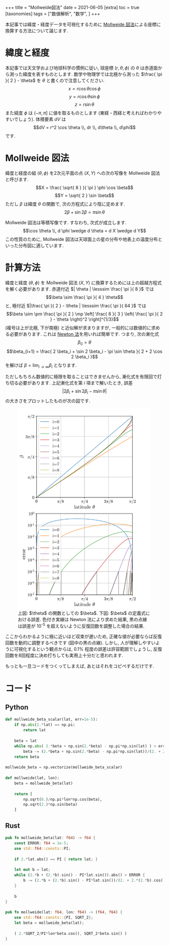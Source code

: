 +++
title = "Mollweide図法"
date = 2021-06-05
[extra]
toc = true
[taxonomies]
tags = ["数値解析", "数学", ]
+++

本記事では緯度・経度データを可視化するために 
[Mollweide 図法](https://ja.wikipedia.org/wiki/%E3%83%A2%E3%83%AB%E3%83%AF%E3%82%A4%E3%83%87%E5%9B%B3%E6%B3%95)による座標に換算する方法について論じます.


# 緯度と経度

本記事では天文学および地球科学の慣例に従い, 球座標 $( r, \theta, \phi )$ の $\theta$ は赤道面から測った緯度を表すものとします.
数学や物理学では北極から測った $\frac{ \pi }{ 2 } - \theta$ を $\theta$ と書くので注意してください.
$$x = r \cos \theta \cos \phi$$
$$y = r \cos \theta \sin \phi$$
$$z = r \sin \theta$$
また経度 $\phi$ は $( - \pi, \pi ]$ に値を取るものとします (東経・西経と考えればわかりやすいでしょう).
体積要素 $dV$ は
$$dV = r^2 \cos \theta \\, dr \\, d\theta \\, d\phi$$
です.


# Mollweide 図法

緯度と経度の組 $( \theta, \phi )$ を2次元平面の点 $( X, Y )$ への次の写像を Mollweide 図法と呼びます.
$$X = \frac{ \sqrt{ 8 } }{ \pi } \phi \cos \beta$$
$$Y = \sqrt{ 2 } \sin \beta$$
ただし $\beta$ は緯度 $\theta$ の関数で, 次の方程式により陰に定めます.
$$2 \beta + \sin 2 \beta = \pi \sin \theta$$

Mollweide 図法は等積写像です. すなわち, 次式が成立します.
$$\cos \theta \\, d \phi \wedge d \theta = d X \wedge d Y$$
この性質のために, Mollweide 図法は天球面上の星の分布や地表上の温度分布といった分布図に適しています.


# 計算方法

緯度と経度 $( \theta, \phi )$ を Mollweide 図法 $( X, Y )$ に換算するためには上の超越方程式を解く必要があります.
赤道付近 $| \theta | \lesssim \frac{ \pi }{ 8 }$ では
$$\beta \sim \frac{ \pi }{ 4 } \theta$$
と, 極付近 $|\frac{ \pi }{ 2 } - \theta | \lesssim \frac{ \pi }{ 64 }$ では
$$\beta \sim \pm \frac{ \pi }{ 2 } \mp \left[ \frac{ 8 }{ 3 } \left( \frac{ \pi }{ 2 } - \theta \right)^2 \right]^{1/3}$$
(複号は上が北極, 下が南極) と近似解が求まりますが, 一般的には数値的に求める必要があります. 
これは [Newton 法](https://ja.wikipedia.org/wiki/%E3%83%8B%E3%83%A5%E3%83%BC%E3%83%88%E3%83%B3%E6%B3%95)を用いれば簡単です.
つまり, 次の漸化式
$$\beta_0 = \theta$$
$$\beta_{i+1} = \frac{ 2 \beta_i + \sin 2 \beta_i - \pi \sin \theta }{ 2 + 2 \cos 2 \beta_i }$$
を解けば $\beta = \lim_{i \to \infty} \beta_i$ となります. 

ただしもちろん数値的に極限を取ることはできませんから, 漸化式を有限回で打ち切る必要があります.
上記漸化式を第 $i$ 項まで解いたとき, 誤差
$$\left| 2 \beta_i + \sin 2 \beta_i - \pi \sin \theta \right|$$
の大きさをプロットしたものが次の図です.

<figure>
  <img src="./calc-beta.svg" alt="Newton法により数値的に求めたbetaとその誤差のプロット"/>
  <figcaption>上図: $\theta$ の関数としての $\beta$. 下図: $\beta$ の定義式における誤差.
  色付き実線は Newton 法により求めた結果, 黒の点線は誤差が 10<sup>-5</sup> を超えないように反復回数を調整した場合の結果.</figcaption>
</figure>

ここからわかるように極に近いほど収束が遅いため, 正確な値が必要ならば反復回数を動的に調整するべきです (図中の黒の点線).
しかし, 人が理解しやすいように可視化するという観点からは, 0.1% 程度の誤差は許容範囲でしょうし,
反復回数を8回程度に決め打ちしても実用上十分だと思われます.

もっとも一旦コードをつくってしまえば, あとはそれをコピペするだけです.

# コード

## Python

```python
def mollweide_beta_scalar(lat, err=1e-5):
    if np.abs(2.*lat) == np.pi:
        return lat
    
    beta = lat
    while np.abs( 2.*beta + np.sin(2.*beta) - np.pi*np.sin(lat) ) > err:
        beta -= (2.*beta + np.sin(2.*beta) - np.pi*np.sin(lat))/(2. + 2.*np.cos(2.*beta))
    return beta

mollweide_beta = np.vectorize(mollweide_beta_scalar)

def mollweide(lat, lon):
    beta = mollweide_beta(lat)

    return [
        np.sqrt(8.)/np.pi*lon*np.cos(beta),
        np.sqrt(2.)*np.sin(beta)
    ]
```

## Rust

```rust
pub fn mollweide_beta(lat: f64) -> f64 {
    const ERROR: f64 = 1e-5;
    use std::f64::consts::PI;

    if 2.*lat.abs() == PI { return lat; }

    let mut b = lat;
    while (2.*b + (2.*b).sin() - PI*lat.sin()).abs() > ERROR {
        b -= (2.*b + (2.*b).sin() - PI*lat.sin())/(2. + 2.*(2.*b).cos());
    }

    b
}

pub fn mollweide(lat: f64, lon: f64) -> (f64, f64) {
    use std::f64::consts::{PI, SQRT_2};
    let beta = mollweide_beta(lat);

    ( 2.*SQRT_2/PI*lon*beta.cos(), SQRT_2*beta.sin() )
}
```
